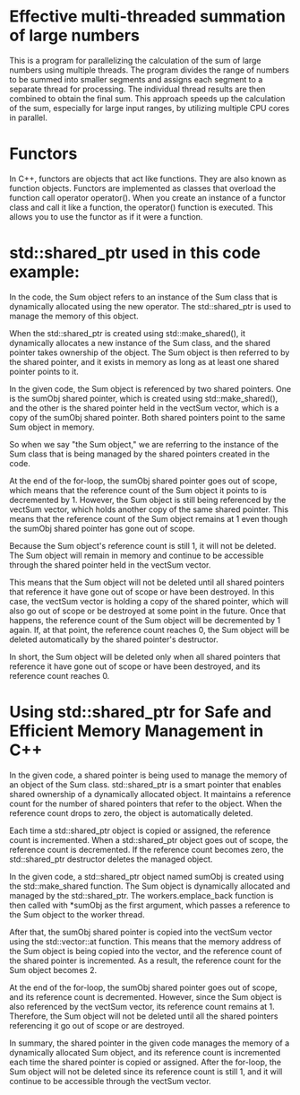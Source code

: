 # Effective multi-threaded summation of large numbers
This is a program for parallelizing the calculation of the sum of large numbers using multiple threads. 
The program divides the range of numbers to be summed into smaller segments and assigns each segment to a separate thread for processing.
The individual thread results are then combined to obtain the final sum. This approach speeds up the calculation of the sum, especially for large input ranges,
by utilizing multiple CPU cores in parallel.

# Functors
In C++, functors are objects that act like functions. They are also known as function objects.
Functors are implemented as classes that overload the function call operator operator(). 
When you create an instance of a functor class and call it like a function, 
the operator() function is executed. This allows you to use the functor as if it were a function.

# std::shared_ptr used in this code example:
In the code, the Sum object refers to an instance of the Sum class that is dynamically allocated using the new operator. The std::shared_ptr is used to manage the memory of this object.

When the std::shared_ptr is created using std::make_shared<Sum>(), it dynamically allocates a new instance of the Sum class, and the shared pointer takes ownership of the object. The Sum object is then referred to by the shared pointer, and it exists in memory as long as at least one shared pointer points to it.

In the given code, the Sum object is referenced by two shared pointers. One is the sumObj shared pointer, which is created using std::make_shared<Sum>(), and the other is the shared pointer held in the vectSum vector, which is a copy of the sumObj shared pointer. Both shared pointers point to the same Sum object in memory.

So when we say "the Sum object," we are referring to the instance of the Sum class that is being managed by the shared pointers created in the code.


At the end of the for-loop, the sumObj shared pointer goes out of scope, which means that the reference count of the Sum object it points to is decremented by 1. However, the Sum object is still being referenced by the vectSum vector, which holds another copy of the same shared pointer. This means that the reference count of the Sum object remains at 1 even though the sumObj shared pointer has gone out of scope.

Because the Sum object's reference count is still 1, it will not be deleted. The Sum object will remain in memory and continue to be accessible through the shared pointer held in the vectSum vector.

This means that the Sum object will not be deleted until all shared pointers that reference it have gone out of scope or have been destroyed. In this case, the vectSum vector is holding a copy of the shared pointer, which will also go out of scope or be destroyed at some point in the future. Once that happens, the reference count of the Sum object will be decremented by 1 again. If, at that point, the reference count reaches 0, the Sum object will be deleted automatically by the shared pointer's destructor.

In short, the Sum object will be deleted only when all shared pointers that reference it have gone out of scope or have been destroyed, and its reference count reaches 0.
  
 # Using std::shared_ptr for Safe and Efficient Memory Management in C++
  In the given code, a shared pointer is being used to manage the memory of an object of the Sum class. std::shared_ptr is a smart pointer that enables shared ownership of a dynamically allocated object. It maintains a reference count for the number of shared pointers that refer to the object. When the reference count drops to zero, the object is automatically deleted.

Each time a std::shared_ptr object is copied or assigned, the reference count is incremented. When a std::shared_ptr object goes out of scope, the reference count is decremented. If the reference count becomes zero, the std::shared_ptr destructor deletes the managed object.

In the given code, a std::shared_ptr object named sumObj is created using the std::make_shared function. The Sum object is dynamically allocated and managed by the std::shared_ptr. The workers.emplace_back function is then called with *sumObj as the first argument, which passes a reference to the Sum object to the worker thread.

After that, the sumObj shared pointer is copied into the vectSum vector using the std::vector::at function. This means that the memory address of the Sum object is being copied into the vector, and the reference count of the shared pointer is incremented. As a result, the reference count for the Sum object becomes 2.

At the end of the for-loop, the sumObj shared pointer goes out of scope, and its reference count is decremented. However, since the Sum object is also referenced by the vectSum vector, its reference count remains at 1. Therefore, the Sum object will not be deleted until all the shared pointers referencing it go out of scope or are destroyed.

In summary, the shared pointer in the given code manages the memory of a dynamically allocated Sum object, and its reference count is incremented each time the shared pointer is copied or assigned. After the for-loop, the Sum object will not be deleted since its reference count is still 1, and it will continue to be accessible through the vectSum vector.
